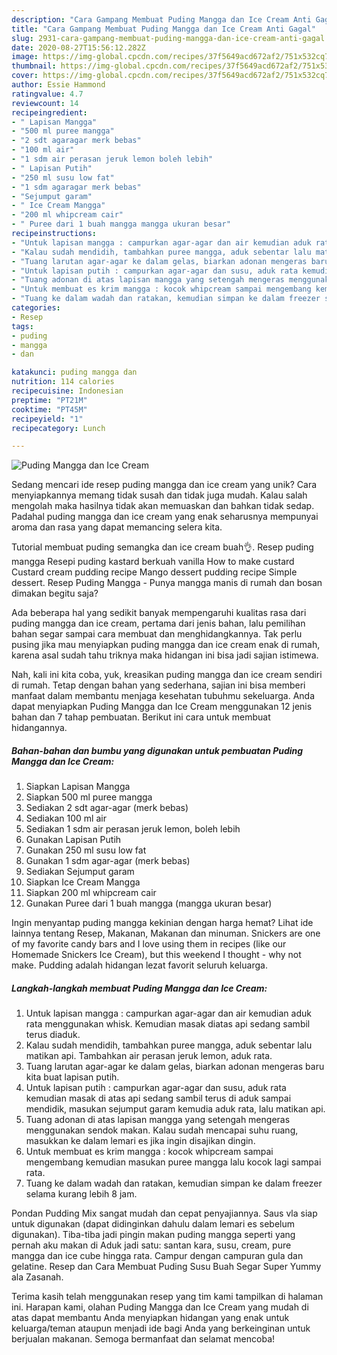 ```yaml
---
description: "Cara Gampang Membuat Puding Mangga dan Ice Cream Anti Gagal"
title: "Cara Gampang Membuat Puding Mangga dan Ice Cream Anti Gagal"
slug: 2931-cara-gampang-membuat-puding-mangga-dan-ice-cream-anti-gagal
date: 2020-08-27T15:56:12.282Z
image: https://img-global.cpcdn.com/recipes/37f5649acd672af2/751x532cq70/puding-mangga-dan-ice-cream-foto-resep-utama.jpg
thumbnail: https://img-global.cpcdn.com/recipes/37f5649acd672af2/751x532cq70/puding-mangga-dan-ice-cream-foto-resep-utama.jpg
cover: https://img-global.cpcdn.com/recipes/37f5649acd672af2/751x532cq70/puding-mangga-dan-ice-cream-foto-resep-utama.jpg
author: Essie Hammond
ratingvalue: 4.7
reviewcount: 14
recipeingredient:
- " Lapisan Mangga"
- "500 ml puree mangga"
- "2 sdt agaragar merk bebas"
- "100 ml air"
- "1 sdm air perasan jeruk lemon boleh lebih"
- " Lapisan Putih"
- "250 ml susu low fat"
- "1 sdm agaragar merk bebas"
- "Sejumput garam"
- " Ice Cream Mangga"
- "200 ml whipcream cair"
- " Puree dari 1 buah mangga mangga ukuran besar"
recipeinstructions:
- "Untuk lapisan mangga : campurkan agar-agar dan air kemudian aduk rata menggunakan whisk. Kemudian masak diatas api sedang sambil terus diaduk."
- "Kalau sudah mendidih, tambahkan puree mangga, aduk sebentar lalu matikan api. Tambahkan air perasan jeruk lemon, aduk rata."
- "Tuang larutan agar-agar ke dalam gelas, biarkan adonan mengeras baru kita buat lapisan putih."
- "Untuk lapisan putih : campurkan agar-agar dan susu, aduk rata kemudian masak di atas api sedang sambil terus di aduk sampai mendidik, masukan sejumput garam kemudia aduk rata, lalu matikan api."
- "Tuang adonan di atas lapisan mangga yang setengah mengeras menggunakan sendok makan. Kalau sudah mencapai suhu ruang, masukkan ke dalam lemari es jika ingin disajikan dingin."
- "Untuk membuat es krim mangga : kocok whipcream sampai mengembang kemudian masukan puree mangga lalu kocok lagi sampai rata."
- "Tuang ke dalam wadah dan ratakan, kemudian simpan ke dalam freezer selama kurang lebih 8 jam."
categories:
- Resep
tags:
- puding
- mangga
- dan

katakunci: puding mangga dan 
nutrition: 114 calories
recipecuisine: Indonesian
preptime: "PT21M"
cooktime: "PT45M"
recipeyield: "1"
recipecategory: Lunch

---
```



![Puding Mangga dan Ice Cream](https://img-global.cpcdn.com/recipes/37f5649acd672af2/751x532cq70/puding-mangga-dan-ice-cream-foto-resep-utama.jpg)

Sedang mencari ide resep puding mangga dan ice cream yang unik? Cara menyiapkannya memang tidak susah dan tidak juga mudah. Kalau salah mengolah maka hasilnya tidak akan memuaskan dan bahkan tidak sedap. Padahal puding mangga dan ice cream yang enak seharusnya mempunyai aroma dan rasa yang dapat memancing selera kita.

Tutorial membuat puding semangka dan ice cream buah👌. Resep puding mangga Resepi puding kastard berkuah vanilla How to make custard Custard cream pudding recipe Mango dessert pudding recipe Simple dessert. Resep Puding Mangga - Punya mangga manis di rumah dan bosan dimakan begitu saja?

Ada beberapa hal yang sedikit banyak mempengaruhi kualitas rasa dari puding mangga dan ice cream, pertama dari jenis bahan, lalu pemilihan bahan segar sampai cara membuat dan menghidangkannya. Tak perlu pusing jika mau menyiapkan puding mangga dan ice cream enak di rumah, karena asal sudah tahu triknya maka hidangan ini bisa jadi sajian istimewa.


Nah, kali ini kita coba, yuk, kreasikan puding mangga dan ice cream sendiri di rumah. Tetap dengan bahan yang sederhana, sajian ini bisa memberi manfaat dalam membantu menjaga kesehatan tubuhmu sekeluarga. Anda dapat menyiapkan Puding Mangga dan Ice Cream menggunakan 12 jenis bahan dan 7 tahap pembuatan. Berikut ini cara untuk membuat hidangannya.

<!--inarticleads1-->

##### Bahan-bahan dan bumbu yang digunakan untuk pembuatan Puding Mangga dan Ice Cream:

1. Siapkan  Lapisan Mangga
1. Siapkan 500 ml puree mangga
1. Sediakan 2 sdt agar-agar (merk bebas)
1. Sediakan 100 ml air
1. Sediakan 1 sdm air perasan jeruk lemon, boleh lebih
1. Gunakan  Lapisan Putih
1. Gunakan 250 ml susu low fat
1. Gunakan 1 sdm agar-agar (merk bebas)
1. Sediakan Sejumput garam
1. Siapkan  Ice Cream Mangga
1. Siapkan 200 ml whipcream cair
1. Gunakan  Puree dari 1 buah mangga (mangga ukuran besar)


Ingin menyantap puding mangga kekinian dengan harga hemat? Lihat ide lainnya tentang Resep, Makanan, Makanan dan minuman. Snickers are one of my favorite candy bars and I love using them in recipes (like our Homemade Snickers Ice Cream), but this weekend I thought - why not make. Pudding adalah hidangan lezat favorit seluruh keluarga. 

<!--inarticleads2-->

##### Langkah-langkah membuat Puding Mangga dan Ice Cream:

1. Untuk lapisan mangga : campurkan agar-agar dan air kemudian aduk rata menggunakan whisk. Kemudian masak diatas api sedang sambil terus diaduk.
1. Kalau sudah mendidih, tambahkan puree mangga, aduk sebentar lalu matikan api. Tambahkan air perasan jeruk lemon, aduk rata.
1. Tuang larutan agar-agar ke dalam gelas, biarkan adonan mengeras baru kita buat lapisan putih.
1. Untuk lapisan putih : campurkan agar-agar dan susu, aduk rata kemudian masak di atas api sedang sambil terus di aduk sampai mendidik, masukan sejumput garam kemudia aduk rata, lalu matikan api.
1. Tuang adonan di atas lapisan mangga yang setengah mengeras menggunakan sendok makan. Kalau sudah mencapai suhu ruang, masukkan ke dalam lemari es jika ingin disajikan dingin.
1. Untuk membuat es krim mangga : kocok whipcream sampai mengembang kemudian masukan puree mangga lalu kocok lagi sampai rata.
1. Tuang ke dalam wadah dan ratakan, kemudian simpan ke dalam freezer selama kurang lebih 8 jam.


Pondan Pudding Mix sangat mudah dan cepat penyajiannya. Saus vla siap untuk digunakan (dapat didinginkan dahulu dalam lemari es sebelum digunakan). Tiba-tiba jadi pingin makan puding mangga seperti yang pernah aku makan di Aduk jadi satu: santan kara, susu, cream, pure mangga dan ice cube hingga rata. Campur dengan campuran gula dan gelatine. Resep dan Cara Membuat Puding Susu Buah Segar Super Yummy ala Zasanah. 

Terima kasih telah menggunakan resep yang tim kami tampilkan di halaman ini. Harapan kami, olahan Puding Mangga dan Ice Cream yang mudah di atas dapat membantu Anda menyiapkan hidangan yang enak untuk keluarga/teman ataupun menjadi ide bagi Anda yang berkeinginan untuk berjualan makanan. Semoga bermanfaat dan selamat mencoba!
